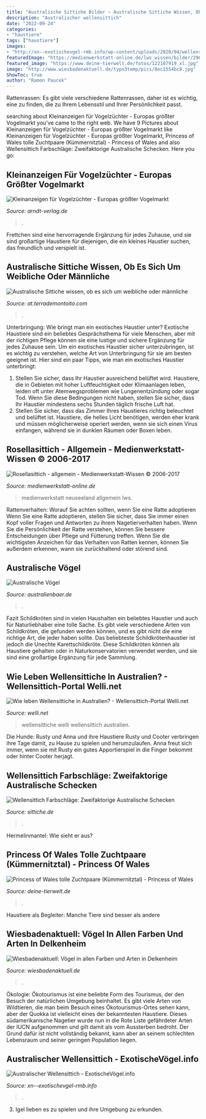 ```yaml
---
title: "Australische Sittiche Bilder ~ Australische Sittiche Wissen, Ob Es Sich Um Weibliche Oder Männliche"
description: "Australischer wellensittich"
date: "2022-09-24"
categories:
- "haustiere"
tags: ["haustiere"]
images:
- "http://xn--exotischevgel-rmb.info/wp-content/uploads/2020/04/wellensittich1.jpg"
featuredImage: "https://medienwerkstatt-online.de/lws_wissen/bilder/29617-1.jpg"
featured_image: "https://www.deine-tierwelt.de/fotos/122107919_xl.jpg"
image: "http://www.wiesbadenaktuell.de/typo3temp/pics/8ec1554bc8.jpg"
ShowToc: true
author: "Ramon Paucek"
---
```



Rattenrassen: Es gibt viele verschiedene Rattenrassen, daher ist es wichtig, eine zu finden, die zu Ihrem Lebensstil und Ihrer Persönlichkeit passt.

	

		
searching about Kleinanzeigen für Vogelzüchter - Europas größter Vogelmarkt you've came to the right web. We have 9 Pictures about Kleinanzeigen für Vogelzüchter - Europas größter Vogelmarkt like Kleinanzeigen für Vogelzüchter - Europas größter Vogelmarkt, Princess of Wales tolle Zuchtpaare (Kümmernitztal) - Princess of Wales and also Wellensittich Farbschläge: Zweifaktorige Australische Schecken. Here you go:
		
    
## Kleinanzeigen Für Vogelzüchter - Europas Größter Vogelmarkt

<img loading=lazy src="https://www.arndt-verlag.de/media/com_jomclassifieds/categories/Australische_Sittiche___Kategorie.jpg" onerror="this.onerror=null;this.src='https://tse2.mm.bing.net/th?id=OIP.8NNmpXm1mZ2dWJY_Nt1ZKAHaG7&amp;pid=15.1';" alt="Kleinanzeigen für Vogelzüchter - Europas größter Vogelmarkt">

_Source: arndt-verlag.de_

>. 

	

Frettchen sind eine hervorragende Ergänzung für jedes Zuhause, und sie sind großartige Haustiere für diejenigen, die ein kleines Haustier suchen, das freundlich und verspielt ist.

    
## Australische Sittiche Wissen, Ob Es Sich Um Weibliche Oder Männliche

<img loading=lazy src="https://terrademontoito.com/img1/periquitomachoohembra_2DA1CB0D.png" onerror="this.onerror=null;this.src='https://tse3.mm.bing.net/th?id=OIP.7lLnhx21yVra4mr8T_i04wHaD-&amp;pid=15.1';" alt="Australische Sittiche wissen, ob es sich um weibliche oder männliche">

_Source: at.terrademontoito.com_

>. 

	

Unterbringung: Wie bringt man ein exotisches Haustier unter?
Exotische Haustiere sind ein beliebtes Gesprächsthema für viele Menschen, aber mit der richtigen Pflege können sie eine lustige und sichere Ergänzung für jedes Zuhause sein. Um ein exotisches Haustier sicher unterzubringen, ist es wichtig zu verstehen, welche Art von Unterbringung für sie am besten geeignet ist. Hier sind ein paar Tipps, wie man ein exotisches Haustier unterbringt:
1. Stellen Sie sicher, dass Ihr Haustier ausreichend belüftet wird. Haustiere, die in Gebieten mit hoher Luftfeuchtigkeit oder Klimaanlagen leben, leiden oft unter Atemwegsproblemen wie Lungenentzündung oder sogar Tod. Wenn Sie diese Bedingungen nicht haben, stellen Sie sicher, dass Ihr Haustier mindestens sechs Stunden täglich frische Luft hat.
2. Stellen Sie sicher, dass das Zimmer Ihres Haustieres richtig beleuchtet und belüftet ist. Haustiere, die helles Licht benötigen, werden eher krank und müssen möglicherweise operiert werden, wenn sie sich einen Virus einfangen, während sie in dunklen Räumen oder Boxen leben.

    
## Rosellasittich - Allgemein - Medienwerkstatt-Wissen © 2006-2017

<img loading=lazy src="https://medienwerkstatt-online.de/lws_wissen/bilder/29617-1.jpg" onerror="this.onerror=null;this.src='https://tse3.mm.bing.net/th?id=OIP.4CciWkmEDyCmAMCcraSJhwHaE8&amp;pid=15.1';" alt="Rosellasittich - allgemein - Medienwerkstatt-Wissen © 2006-2017">

_Source: medienwerkstatt-online.de_

>medienwerkstatt neuseeland allgemein lws. 

	

Rattenverhalten: Worauf Sie achten sollten, wenn Sie eine Ratte adoptieren
Wenn Sie eine Ratte adoptieren, stellen Sie sicher, dass Sie immer einen Kopf voller Fragen und Antworten zu ihrem Nagetierverhalten haben. Wenn Sie die Persönlichkeit der Ratte verstehen, können Sie bessere Entscheidungen über Pflege und Fütterung treffen. Wenn Sie die wichtigsten Anzeichen für das Verhalten von Ratten kennen, können Sie außerdem erkennen, wann sie zurückhaltend oder störend sind.

    
## Australische Vögel

<img loading=lazy src="http://www.australienbaer.de/images/t_520.pennantsittich.jpg" onerror="this.onerror=null;this.src='https://tse1.mm.bing.net/th?id=OIP.-2MgBmr-D9NCs020yQSwawHaLB&amp;pid=15.1';" alt="Australische Vögel">

_Source: australienbaer.de_

>. 

	

Fazit
Schildkröten sind in vielen Haushalten ein beliebtes Haustier und auch für Naturliebhaber eine tolle Sache. Es gibt viele verschiedene Arten von Schildkröten, die gefunden werden können, und es gibt nicht die eine richtige Art, die jeder haben sollte. Das beliebteste Schildkrötenhaustier ist jedoch die Unechte Karettschildkröte. Diese Schildkröten können als Haustiere gehalten oder in Naturkonservatorien verwendet werden, und sie sind eine großartige Ergänzung für jede Sammlung.

    
## Wie Leben Wellensittiche In Australien? - Wellensittich-Portal Welli.net

<img loading=lazy src="https://www.welli.net/images/artikel/so-leben-wellis-4.jpg" onerror="this.onerror=null;this.src='https://tse1.mm.bing.net/th?id=OIP.P2SUyQSqrNKMp0YpWiPD6gHaE8&amp;pid=15.1';" alt="Wie leben Wellensittiche in Australien? - Wellensittich-Portal Welli.net">

_Source: welli.net_

>wellensittiche welli wellensittich australien. 

	

Die Hunde: Rusty und
Anna und ihre Haustiere Rusty und Cooter verbringen ihre Tage damit, zu Hause zu spielen und herumzulaufen. Anna freut sich immer, wenn sie mit Rusty ein gutes Apportierspiel in die Finger bekommt oder hinter Cooter herjagt.

    
## Wellensittich Farbschläge: Zweifaktorige Australische Schecken

<img loading=lazy src="https://www.sittiche.de/farbschlaege/images/2f_aschecke2_gr.jpg" onerror="this.onerror=null;this.src='https://tse3.mm.bing.net/th?id=OIP.I_v3LZX1SRj3w3Kettl0JgAAAA&amp;pid=15.1';" alt="Wellensittich Farbschläge: Zweifaktorige Australische Schecken">

_Source: sittiche.de_

>. 

	

Hermelinmantel: Wie sieht er aus?

    
## Princess Of Wales Tolle Zuchtpaare (Kümmernitztal) - Princess Of Wales

<img loading=lazy src="https://www.deine-tierwelt.de/fotos/122107919_xl.jpg" onerror="this.onerror=null;this.src='https://tse3.mm.bing.net/th?id=OIP.pXzNFlw8xYDy6V5E5Pvf5wHaFj&amp;pid=15.1';" alt="Princess of Wales tolle Zuchtpaare (Kümmernitztal) - Princess of Wales">

_Source: deine-tierwelt.de_

>. 

	

Haustiere als Begleiter: Manche Tiere sind besser als andere

    
## Wiesbadenaktuell: Vögel In Allen Farben Und Arten In Delkenheim

<img loading=lazy src="http://www.wiesbadenaktuell.de/typo3temp/pics/8ec1554bc8.jpg" onerror="this.onerror=null;this.src='https://tse3.mm.bing.net/th?id=OIP.VUgi53Ms56gUuzZyiy7yygHaFR&amp;pid=15.1';" alt="Wiesbadenaktuell: Vögel in allen Farben und Arten in Delkenheim">

_Source: wiesbadenaktuell.de_

>. 

	

Ökologie:
Ökotourismus ist eine beliebte Form des Tourismus, der den Besuch der natürlichen Umgebung beinhaltet. Es gibt viele Arten von Wildtieren, die man beim Besuch eines Ökotourismus-Ortes sehen kann, aber der Quokka ist vielleicht eines der bekanntesten Haustiere. Dieses südamerikanische Nagetier wurde nun in die Rote Liste gefährdeter Arten der IUCN aufgenommen und gilt damit als vom Aussterben bedroht. Der Grund dafür ist nicht vollständig bekannt, kann aber an seinem schlechten Lebensraum und seiner geringen Population liegen.

    
## Australischer Wellensittich - ExotischeVögel.info

<img loading=lazy src="http://xn--exotischevgel-rmb.info/wp-content/uploads/2020/04/wellensittich1.jpg" onerror="this.onerror=null;this.src='https://tse3.mm.bing.net/th?id=OIP.j4oNB89tH9hmRqCcrVEB5AHaFj&amp;pid=15.1';" alt="Australischer Wellensittich - ExotischeVögel.info">

_Source: xn--exotischevgel-rmb.info_

>. 

	

3. Igel lieben es zu spielen und ihre Umgebung zu erkunden.

